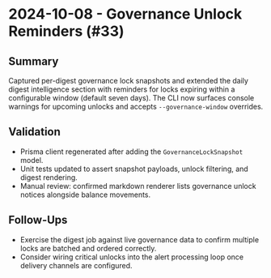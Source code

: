 # 2024-10-08 - Governance Unlock Reminders (#33)

## Summary
Captured per-digest governance lock snapshots and extended the daily digest intelligence section with reminders for locks expiring within a configurable window (default seven days). The CLI now surfaces console warnings for upcoming unlocks and accepts `--governance-window` overrides.

## Validation
- Prisma client regenerated after adding the `GovernanceLockSnapshot` model.
- Unit tests updated to assert snapshot payloads, unlock filtering, and digest rendering.
- Manual review: confirmed markdown renderer lists governance unlock notices alongside balance movements.

## Follow-Ups
- Exercise the digest job against live governance data to confirm multiple locks are batched and ordered correctly.
- Consider wiring critical unlocks into the alert processing loop once delivery channels are configured.
